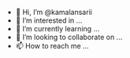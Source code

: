 - 👋 Hi, I’m @kamalansarii
- 👀 I’m interested in ...
- 🌱 I’m currently learning ...
- 💞️ I’m looking to collaborate on ...
- 📫 How to reach me ...

<!---
kamalansarii/kamalansarii is a ✨ special ✨ repository because its `README.md` (this file) appears on your GitHub profile.
You can click the Preview link to take a look at your changes.
--->

